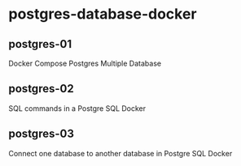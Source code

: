 # postgres-database-docker

## postgres-01
Docker Compose Postgres Multiple Database

## postgres-02
SQL commands in a Postgre SQL Docker

## postgres-03
Connect one database to another database in Postgre SQL Docker
